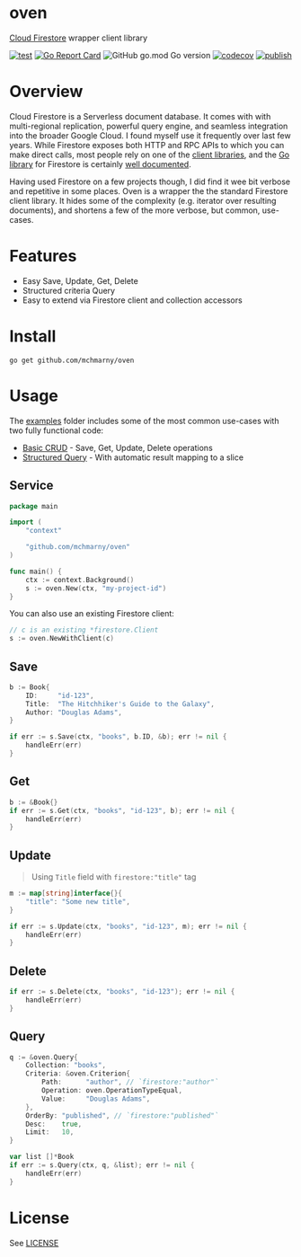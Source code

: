 # oven

[Cloud Firestore](https://firebase.google.com/docs/firestore) wrapper client library

[![test](https://github.com/mchmarny/oven/actions/workflows/test-on-push.yaml/badge.svg?branch=main)](https://github.com/mchmarny/oven/actions/workflows/test-on-push.yaml) [![Go Report Card](https://goreportcard.com/badge/github.com/mchmarny/oven)](https://goreportcard.com/report/github.com/mchmarny/oven) ![GitHub go.mod Go version](https://img.shields.io/github/go-mod/go-version/mchmarny/oven) [![codecov](https://codecov.io/gh/mchmarny/oven/branch/main/graph/badge.svg?token=00H8S7GMPP)](https://codecov.io/gh/mchmarny/oven) [![publish](https://github.com/mchmarny/oven/actions/workflows/publish-on-tag.yaml/badge.svg?branch=main)](https://github.com/mchmarny/oven/actions/workflows/publish-on-tag.yaml)


# Overview 

Cloud Firestore is a Serverless document database. It comes with with multi-regional replication, powerful query engine, and seamless integration into the broader Google Cloud. I found myself use it frequently over last few years. While Firestore exposes both HTTP and RPC APIs to which you can make direct calls, most people rely on one of the [client libraries](https://cloud.google.com/firestore/docs/reference/libraries), and the [Go library](https://pkg.go.dev/cloud.google.com/go/firestore) for Firestore is certainly [well documented](https://firebase.google.com/docs/firestore/quickstart). 

Having used Firestore on a few projects though, I did find it wee bit verbose and repetitive in some places. Oven is a wrapper the the standard Firestore client library. It hides some of the complexity (e.g. iterator over resulting documents), and shortens a few of the more verbose, but common, use-cases. 

# Features

* Easy Save, Update, Get, Delete
* Structured criteria Query
* Easy to extend via Firestore client and collection accessors

# Install

```shell
go get github.com/mchmarny/oven
```

# Usage

The [examples](./examples) folder includes some of the most common use-cases with two fully functional code:

* [Basic CRUD](examples/crud/main.go) - Save, Get, Update, Delete operations 
* [Structured Query](examples/query/main.go) - With automatic result mapping to a slice

## Service 

```go
package main

import (
	"context"

	"github.com/mchmarny/oven"
)

func main() {
	ctx := context.Background()
	s := oven.New(ctx, "my-project-id")
}
```

You can also use an existing Firestore client: 

```go
// c is an existing *firestore.Client
s := oven.NewWithClient(c) 
```

## Save

```go
b := Book{
	ID:     "id-123",
	Title:  "The Hitchhiker's Guide to the Galaxy",
	Author: "Douglas Adams",
}

if err := s.Save(ctx, "books", b.ID, &b); err != nil {
	handleErr(err)
}
```

## Get

```go
b := &Book{}
if err := s.Get(ctx, "books", "id-123", b); err != nil {
	handleErr(err)
}
```

## Update

> Using `Title` field with `firestore:"title"` tag

```go
m := map[string]interface{}{
	"title": "Some new title",
}

if err := s.Update(ctx, "books", "id-123", m); err != nil {
	handleErr(err)
}
```

## Delete

```go
if err := s.Delete(ctx, "books", "id-123"); err != nil {
	handleErr(err)
}
```

## Query

```go
q := &oven.Query{
	Collection: "books",
	Criteria: &oven.Criterion{
		Path:      "author", // `firestore:"author"`
		Operation: oven.OperationTypeEqual,
		Value:     "Douglas Adams",
	},
	OrderBy: "published", // `firestore:"published"`
	Desc:    true,
	Limit:   10,
}

var list []*Book
if err := s.Query(ctx, q, &list); err != nil {
	handleErr(err)
}
```

# License

See [LICENSE](LICENSE)
